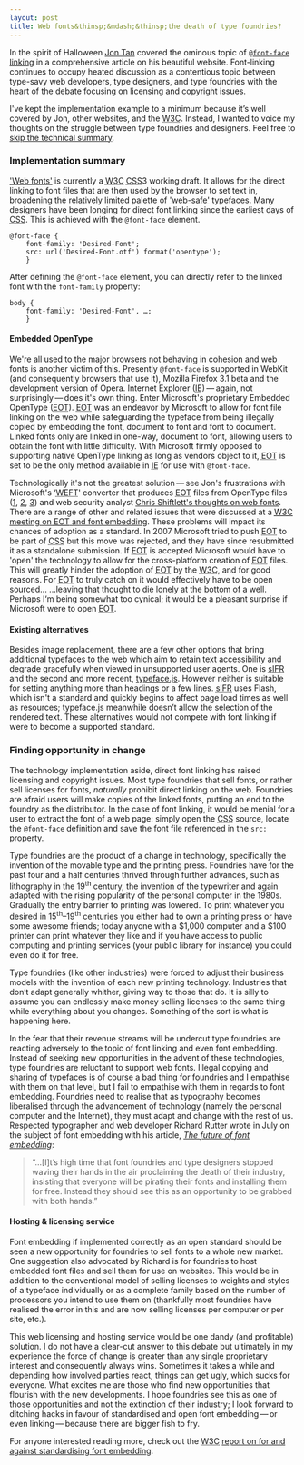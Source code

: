 ```yaml
---
layout: post
title: Web fonts&thinsp;&mdash;&thinsp;the death of type foundries?
---
```

In the spirit of Halloween [Jon Tan](http://jontangerine.com/ "website of Jon Tan") covered the ominous topic of <a href="http://jontangerine.com/log/2008/10/font-face-in-ie-making-web-fonts-work" title="@font-face in IE: Making Web Fonts Work"><code><span class="element">@font-face</span></code> linking</a> in a comprehensive article on his beautiful website. Font-linking continues to occupy heated discussion as a contentious topic between type-savy web developers, type designers, and type foundries with the heart of the debate focusing on licensing and copyright issues.

I've kept the implementation example to a minimum because it’s well covered by Jon, other websites, and the <acronym title="World Wide Web Consortium">W3C</acronym>. Instead, I wanted to voice my thoughts on the struggle between type foundries and designers. Feel free to <a href="#thoughts" title="Skip down to the opinions">skip the technical summary</a>.

### Implementation summary
['Web fonts'](http://www.w3.org/TR/css3-webfonts/ "W3C: CSS3 module: Web Fonts") is currently a <acronym title="World Wide Web Consortium">W3C</acronym> <acronym title="Cascading Style Sheet">CSS</acronym>3 working draft. It allows for the direct linking to font files that are then used by the browser to set text in, broadening the relatively limited palette of ['web-safe'](http://en.wikipedia.org/wiki/Web_safe_fonts "Wikipedia: Web-safe fonts") typefaces. Many designers have been longing for direct font linking since the earliest days of <acronym title="Cascading Style Sheet">CSS</acronym>. This is achieved with the <code><span class="element">@font-face</span></code> element.

<pre><code><span class="element">@font-face</span> {
    <span class="property">font-family:</span> <span class="attribute">'Desired-Font'</span>;
    <span class="property">src:</span> <span class="attribute">url('Desired-Font.otf') format('opentype')</span>;
    }
</code></pre>

After defining the <code><span class="element">@font-face</span></code> element, you can directly refer to the linked font with the <code><span class="element">font-family</span></code> property:

<pre><code><span class="element">body</span> {
    <span class="property">font-family:</span> <span class="attribute">'Desired-Font', &hellip;</span>;
    }
</code></pre>

#### Embedded OpenType
We're all used to the major browsers not behaving in cohesion and web fonts is another victim of this. Presently <code><span class="element">@font-face</span></code> is supported in WebKit (and consequently browsers that use it), Mozilla Firefox 3.1 beta and the development version of Opera. Internet Explorer (<acronym title="Internet Explorer">IE</acronym>)&thinsp;&mdash;&thinsp;again, not surprisingly&thinsp;&mdash;&thinsp;does it's own thing. Enter Microsoft's proprietary Embedded OpenType (<acronym title="Embedded OpenType">EOT</acronym>). <acronym title="Embedded OpenType">EOT</acronym> was an endeavor by Microsoft to allow for font file linking on the web while safeguarding the typeface from being illegally copied by embedding the font, document to font and font to document. Linked fonts only are linked in one-way, document to font, allowing users to obtain the font with little difficulty. With Microsoft firmly opposed to supporting native OpenType linking as long as vendors object to it, <acronym title="Embedded OpenType">EOT</acronym> is set to be the only method available in <acronym title="Internet Explorer">IE</acronym> for use with <code><span class="element">@font-face</span></code>.

Technologically it's not the greatest solution&thinsp;&mdash;&thinsp;see Jon's frustrations with Microsoft's &#8216;<acronym title="Web Embedding Fonts Tool">WEFT</acronym>' converter that produces <acronym title="Embedded OpenType">EOT</acronym> files from OpenType files ([1](http://twitter.com/jontangerine/status/982005337 "Jon Tan&#8216;s twitter stream, Oct. 30"), [2](http://twitter.com/jontangerine/status/987695023 "Jon Tan&#8216;s twitter stream, Nov. 3"), [3](http://twitter.com/jontangerine/status/993929760 "Jon Tan&#8216;s twitter stream, Nov. 6")) and web security analyst [Chris Shiftlett's thoughts on web fonts](http://shiflett.org/blog/2008/oct/font-linking "Chris Shiftlett: Font Linking"). There are a range of other and related issues that were discussed at a <a href="http://www.w3.org/Fonts/Misc/minutes-2008-10" title="Minutes of a W3C meeting on EOT and font embedding, October 23, 2008."><acronym title="World Wide Web Consortium">W3C</acronym> meeting on <acronym title="Embedded OpenType">EOT</acronym> and font embedding</a>. These problems will impact its chances of adoption as a standard. In 2007 Microsoft tried to push <acronym title="Embedded OpenType">EOT</acronym> to be part of <acronym title="Cascading Style Sheet">CSS</acronym> but this move was rejected, and they have since resubmitted it as a standalone submission. If <acronym title="Embedded OpenType">EOT</acronym> is accepted Microsoft would have to 'open' the technology to allow for the cross-platform creation of <acronym title="Embedded OpenType">EOT</acronym> files. This will greatly hinder the adoption of <acronym title="Embedded OpenType">EOT</acronym> by the <acronym title="World Wide Web Consortium">W3C</acronym>, and for good reasons. For <acronym title="Embedded OpenType">EOT</acronym> to truly catch on it would effectively have to be open sourced... ...leaving that thought to die lonely at the bottom of a well. <span class="sidenote">Perhaps I&#8216;m being somewhat too cynical; it would be a pleasant surprise if Microsoft were to open <acronym title="Embedded OpenType">EOT</acronym>.</span>

#### Existing alternatives
Besides image replacement, there are a few other options that bring additional typefaces to the web which aim to retain text accessibility and degrade gracefully when viewed in unsupported user agents. One is <a href="http://www.mikeindustries.com/blog/sifr/" title="Mike Davidson: sIFR 2.0: Rich Accessible Typography for the Masses"><acronym title="Scalable Inman Flash Replacement">sIFR</acronym></a> and the second and more recent, <a href="http://typeface.neocracy.org/" title="typeface.js&thinsp;&mdash;&thinsp;Rendering text with Javascript, <canvas>, and VML">typeface.js</a>. However neither is suitable for setting anything more than headings or a few lines. <acronym title="Scalable Inman Flash Replacement">sIFR</acronym> uses Flash, which isn't a standard and quickly begins to affect page load times as well as resources; typeface.js meanwhile doesn’t allow the selection of the rendered text. These alternatives would not compete with font linking if were to become a supported standard.

<h3 id="thoughts">Finding opportunity in change</h3>
The technology implementation aside, direct font linking has raised licensing and copyright issues. Most type foundries that sell fonts, or rather sell licenses for fonts, <em>naturally</em> prohibit direct linking on the web. Foundries are afraid users will make copies of the linked fonts, putting an end to the foundry as the distributor. In the case of font linking, it would be menial for a user to extract the font of a web page: simply open the <acronym title="Cascading Style Sheet">CSS</acronym> source, locate the <code><span class="element">@font-face</span></code> definition and save the font file referenced in the <code><span class="property">src:</span></code> property.

Type foundries are the product of a change in technology, specifically the invention of the movable type and the printing press. Foundries have for the past four and a half centuries thrived through further advances, such as lithography in the 19<sup>th</sup> century, the invention of the typewriter and again adapted with the rising popularity of the personal computer in the 1980s. Gradually the entry barrier to printing was lowered. To print whatever you desired in 15<sup>th</sup>&ndash;19<sup>th</sup> centuries you either had to own a printing press or have some awesome friends; today anyone with a $1,000 computer and a $100 printer can print whatever they like and if you have access to public computing and printing services (your public library for instance) you could even do it for free.

Type foundries (like other industries) were forced to adjust their business models with the invention of each new printing technology. Industries that don’t adapt generally whither, giving way to those that do. It is silly to assume you can endlessly make money selling licenses to the same thing while everything about you changes. Something of the sort is what is happening here.

In the fear that their revenue streams will be undercut type foundries are reacting adversely to the topic of font linking and even font embedding. Instead of seeking new opportunities in the advent of these technologies, type foundries are reluctant to support web fonts. Illegal copying and sharing of typefaces is of course a bad thing for foundries and I empathise with them on that level, but I fail to empathise with them in regards to font embedding. Foundries need to realise that as typography becomes liberalised through the advancement of technology (namely the personal computer and the Internet), they must adapt and change with the rest of us. Respected typographer and web developer Richard Rutter wrote in July on the subject of font embedding with his article, <a href="http://stepchildren.clagnut.com/blog/2166/" title="Richard Rutter: The future of web font embedding, July 2008."><em>The future of font embedding</em></a>:

<blockquote cite="Richard Rutter">
    <p>“&hellip;[I]t’s high time that font foundries and type designers stopped waving their hands in the air proclaiming the death of their industry, insisting that everyone will be pirating their fonts and installing them for free. Instead they should see this as an opportunity to be grabbed with both hands.”</p>
</blockquote>

<h4>Hosting <span class="amp">&amp;</span> licensing service</h4>
Font embedding if implemented correctly as an open standard should be seen a new opportunity for foundries to sell fonts to a whole new market. One suggestion also advocated by Richard is for foundries to host embedded font files and sell them for use on websites. This would be in addition to the conventional model of selling licenses to weights and styles of a typeface individually or as a complete family based on the number of processors you intend to use them on (thankfully most foundries have realised the error in this and are now selling licenses per computer or per site, etc.).

This web licensing and hosting service would be one dandy (and profitable) solution. I do not have a clear-cut answer to this debate but ultimately in my experience the force of change is greater than any single proprietary interest and consequently always wins. Sometimes it takes a while and depending how involved parties react, things can get ugly, which sucks for everyone. What excites me are those who find new opportunities that flourish with the new developments. I hope foundries see this as one of those opportunities and not the extinction of their industry; I look forward to ditching hacks in favour of standardised and open font embedding&thinsp;&mdash;&thinsp;or even linking&thinsp;&mdash;&thinsp;because there are bigger fish to fry.

For anyone interested reading more, check out the <acronym title="World Wide Web Consortium">W3C</acronym> <a href="http://www.w3.org/Fonts/Misc/eot-report-2008" title="W3C: For and against standardizing font embedding.">report on for and against standardising font embedding</a>.